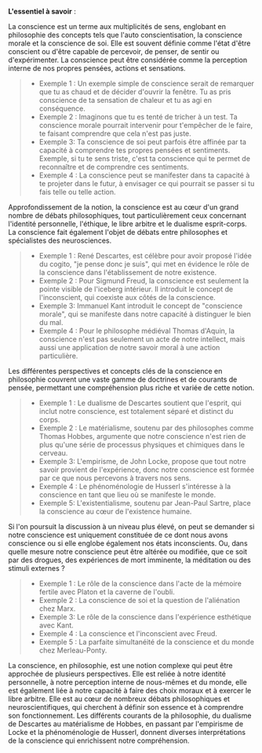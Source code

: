**L'essentiel à savoir** :

La conscience est un terme aux multiplicités de sens, englobant en philosophie des concepts tels que l'auto conscientisation, la conscience morale et la conscience de soi. Elle est souvent définie comme l'état d'être conscient ou d'être capable de percevoir, de penser, de sentir ou d'expérimenter. La conscience peut être considérée comme la perception interne de nos propres pensées, actions et sensations. 

> - Exemple 1 : Un exemple simple de conscience serait de remarquer que tu as chaud et de décider d'ouvrir la fenêtre. Tu as pris conscience de ta sensation de chaleur et tu as agi en conséquence.
> - Exemple 2 : Imaginons que tu es tenté de tricher à un test. Ta conscience morale pourrait intervenir pour t'empêcher de le faire, te faisant comprendre que cela n'est pas juste.
> - Exemple 3: Ta conscience de soi peut parfois être affinée par ta capacité à comprendre tes propres pensées et sentiments. Exemple, si tu te sens triste, c'est ta conscience qui te permet de reconnaître et de comprendre ces sentiments.
> - Exemple 4 : La conscience peut se manifester dans ta capacité à te projeter dans le futur, à envisager ce qui pourrait se passer si tu fais telle ou telle action.

Approfondissement de la notion, la conscience est au cœur d'un grand nombre de débats philosophiques, tout particulièrement ceux concernant l'identité personnelle, l'éthique, le libre arbitre et le dualisme esprit-corps. La conscience fait également l'objet de débats entre philosophes et spécialistes des neurosciences. 

> - Exemple 1 : René Descartes, est célèbre pour avoir proposé l'idée du cogito, "je pense donc je suis", qui met en évidence le rôle de la conscience dans l'établissement de notre existence.
> - Exemple 2 : Pour Sigmund Freud, la conscience est seulement la pointe visible de l'iceberg intérieur. Il introduit le concept de l'inconscient, qui coexiste aux côtés de la conscience.
> - Exemple 3: Immanuel Kant introduit le concept de "conscience morale", qui se manifeste dans notre capacité à distinguer le bien du mal.
> - Exemple 4 : Pour le philosophe médiéval Thomas d'Aquin, la conscience n'est pas seulement un acte de notre intellect, mais aussi une application de notre savoir moral à une action particulière. 

Les différentes perspectives et concepts clés de la conscience en philosophie couvrent une vaste gamme de doctrines et de courants de pensée, permettant une compréhension plus riche et variée de cette notion.

> - Exemple 1 : Le dualisme de Descartes soutient que l'esprit, qui inclut notre conscience, est totalement séparé et distinct du corps.
> - Exemple 2 : Le matérialisme, soutenu par des philosophes comme Thomas Hobbes, argumente que notre conscience n'est rien de plus qu'une série de processus physiques et chimiques dans le cerveau.
> - Exemple 3: L'empirisme, de John Locke, propose que tout notre savoir provient de l'expérience, donc notre conscience est formée par ce que nous percevons à travers nos sens.
> - Exemple 4 : Le phénoménologie de Husserl s'intéresse à la conscience en tant que lieu où se manifeste le monde.
> - Exemple 5: L'existentialisme, soutenu par Jean-Paul Sartre, place la conscience au cœur de l'existence humaine.

Si l'on poursuit la discussion à un niveau plus élevé, on peut se demander si notre conscience est uniquement constituée de ce dont nous avons conscience ou si elle englobe également nos états inconscients. Ou, dans quelle mesure notre conscience peut être altérée ou modifiée, que ce soit par des drogues, des expériences de mort imminente, la méditation ou des stimuli externes ?

> - Exemple 1 : Le rôle de la conscience dans l'acte de la mémoire fertile avec Platon et la caverne de l'oubli.
> - Exemple 2 : La conscience de soi et la question de l'aliénation chez Marx.
> - Exemple 3: Le rôle de la conscience dans l'expérience esthétique avec Kant.
> - Exemple 4 : La conscience et l'inconscient avec Freud. 
> - Exemple 5 : La parfaite simultanéité de la conscience et du monde chez Merleau-Ponty.

La conscience, en philosophie, est une notion complexe qui peut être approchée de plusieurs perspectives. Elle est reliée à notre identité personnelle, à notre perception interne de nous-mêmes et du monde, elle est également liée à notre capacité à faire des choix moraux et à exercer le libre arbitre. Elle est au cœur de nombreux débats philosophiques et neuroscientifiques, qui cherchent à définir son essence et à comprendre son fonctionnement. Les différents courants de la philosophie, du dualisme de Descartes au matérialisme de Hobbes, en passant par l'empirisme de Locke et la phénoménologie de Husserl, donnent diverses interprétations de la conscience qui enrichissent notre compréhension.
